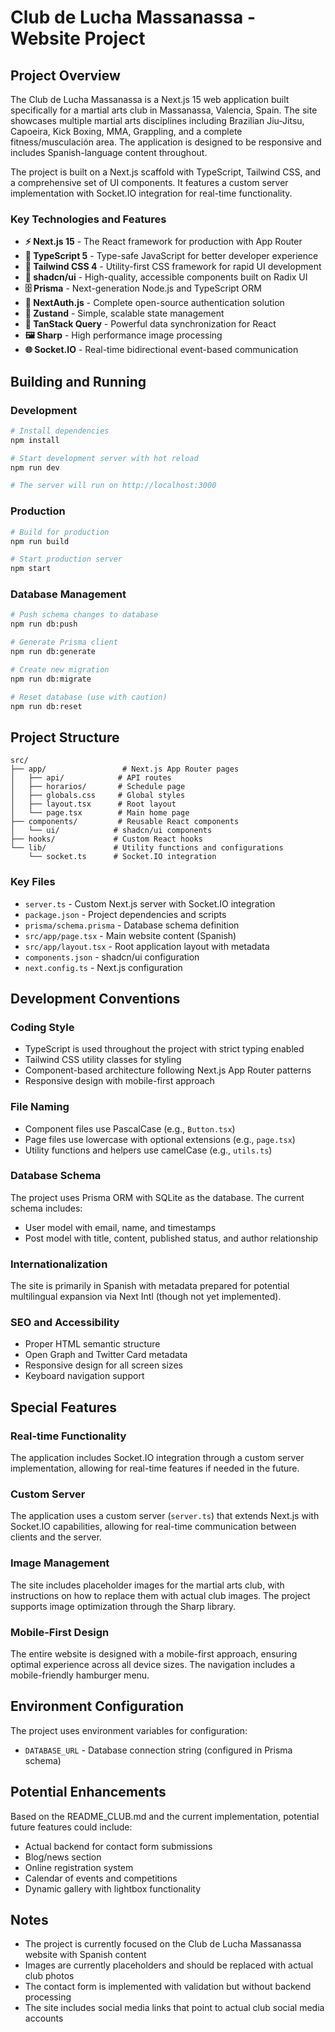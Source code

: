 # Club de Lucha Massanassa - Website Project

## Project Overview

The Club de Lucha Massanassa is a Next.js 15 web application built specifically for a martial arts club in Massanassa, Valencia, Spain. The site showcases multiple martial arts disciplines including Brazilian Jiu-Jitsu, Capoeira, Kick Boxing, MMA, Grappling, and a complete fitness/musculación area. The application is designed to be responsive and includes Spanish-language content throughout.

The project is built on a Next.js scaffold with TypeScript, Tailwind CSS, and a comprehensive set of UI components. It features a custom server implementation with Socket.IO integration for real-time functionality.

### Key Technologies and Features

- **⚡ Next.js 15** - The React framework for production with App Router
- **📘 TypeScript 5** - Type-safe JavaScript for better developer experience
- **🎨 Tailwind CSS 4** - Utility-first CSS framework for rapid UI development
- **🧩 shadcn/ui** - High-quality, accessible components built on Radix UI
- **🗄️ Prisma** - Next-generation Node.js and TypeScript ORM
- **🔐 NextAuth.js** - Complete open-source authentication solution
- **🐻 Zustand** - Simple, scalable state management
- **🔄 TanStack Query** - Powerful data synchronization for React
- **🖼️ Sharp** - High performance image processing
- **🌐 Socket.IO** - Real-time bidirectional event-based communication

## Building and Running

### Development

```bash
# Install dependencies
npm install

# Start development server with hot reload
npm run dev

# The server will run on http://localhost:3000
```

### Production

```bash
# Build for production
npm run build

# Start production server
npm start
```

### Database Management

```bash
# Push schema changes to database
npm run db:push

# Generate Prisma client
npm run db:generate

# Create new migration
npm run db:migrate

# Reset database (use with caution)
npm run db:reset
```

## Project Structure

```
src/
├── app/                 # Next.js App Router pages
│   ├── api/            # API routes
│   ├── horarios/       # Schedule page
│   ├── globals.css     # Global styles
│   ├── layout.tsx      # Root layout
│   └── page.tsx        # Main home page
├── components/         # Reusable React components
│   └── ui/            # shadcn/ui components
├── hooks/             # Custom React hooks
└── lib/               # Utility functions and configurations
    └── socket.ts      # Socket.IO integration
```

### Key Files

- `server.ts` - Custom Next.js server with Socket.IO integration
- `package.json` - Project dependencies and scripts
- `prisma/schema.prisma` - Database schema definition
- `src/app/page.tsx` - Main website content (Spanish)
- `src/app/layout.tsx` - Root application layout with metadata
- `components.json` - shadcn/ui configuration
- `next.config.ts` - Next.js configuration

## Development Conventions

### Coding Style
- TypeScript is used throughout the project with strict typing enabled
- Tailwind CSS utility classes for styling
- Component-based architecture following Next.js App Router patterns
- Responsive design with mobile-first approach

### File Naming
- Component files use PascalCase (e.g., `Button.tsx`)
- Page files use lowercase with optional extensions (e.g., `page.tsx`)
- Utility functions and helpers use camelCase (e.g., `utils.ts`)

### Database Schema
The project uses Prisma ORM with SQLite as the database. The current schema includes:
- User model with email, name, and timestamps
- Post model with title, content, published status, and author relationship

### Internationalization
The site is primarily in Spanish with metadata prepared for potential multilingual expansion via Next Intl (though not yet implemented).

### SEO and Accessibility
- Proper HTML semantic structure
- Open Graph and Twitter Card metadata
- Responsive design for all screen sizes
- Keyboard navigation support

## Special Features

### Real-time Functionality
The application includes Socket.IO integration through a custom server implementation, allowing for real-time features if needed in the future.

### Custom Server
The application uses a custom server (`server.ts`) that extends Next.js with Socket.IO capabilities, allowing for real-time communication between clients and the server.

### Image Management
The site includes placeholder images for the martial arts club, with instructions on how to replace them with actual club images. The project supports image optimization through the Sharp library.

### Mobile-First Design
The entire website is designed with a mobile-first approach, ensuring optimal experience across all device sizes. The navigation includes a mobile-friendly hamburger menu.

## Environment Configuration

The project uses environment variables for configuration:
- `DATABASE_URL` - Database connection string (configured in Prisma schema)

## Potential Enhancements

Based on the README_CLUB.md and the current implementation, potential future features could include:
- Actual backend for contact form submissions
- Blog/news section
- Online registration system
- Calendar of events and competitions
- Dynamic gallery with lightbox functionality

## Notes

- The project is currently focused on the Club de Lucha Massanassa website with Spanish content
- Images are currently placeholders and should be replaced with actual club photos
- The contact form is implemented with validation but without backend processing
- The site includes social media links that point to actual club social media accounts